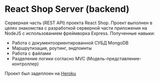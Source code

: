# React Shop Server (backend)

Серверная часть (REST API) проекта React Shop. Проект выполнен в целях знакомства с разработкой серверной части приложения на NodeJS с использованием фреймворка Express. Полученные навыки:

- Работа с документоориентированной СУБД MongoDB
- Маршрутизация, роутинг, эндпоинты
- Работа с файлами
- Разделение логики согласно MVC (Модель-представление-контроллер)

Проект был задеплоен на [Heroku](https://pro100cahya-react-shop-server.herokuapp.com/)
